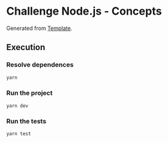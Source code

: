 # Challenge Node.js - Concepts

Generated from [Template](https://github.com/Rocketseat/bootcamp-gostack-desafios/tree/master/desafio-conceitos-nodejs).

## Execution

### Resolve dependences

```bash
yarn
```

### Run the project

```
yarn dev
```

### Run the tests

```
yarn test
```
